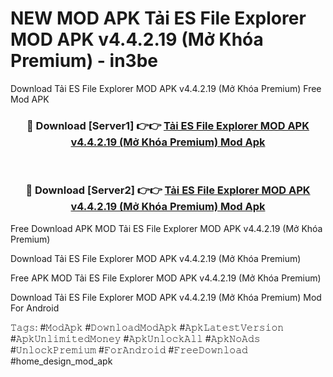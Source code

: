 # NEW MOD APK Tải ES File Explorer MOD APK v4.4.2.19 (Mở Khóa Premium) - in3be
Download Tải ES File Explorer MOD APK v4.4.2.19 (Mở Khóa Premium) Free Mod APK

<div align="center">
<h3>🔴 Download [Server1] 👉👉 <a href="https://apk-comot.site?title=Tải_ES_File_Explorer_MOD_APK_v4.4.2.19_(Mở_Khóa_Premium)">Tải ES File Explorer MOD APK v4.4.2.19 (Mở Khóa Premium) Mod Apk</a></h3><br>

<h3>🔴 Download [Server2] 👉👉 <a href="https://apk-comot.site?title=Tải_ES_File_Explorer_MOD_APK_v4.4.2.19_(Mở_Khóa_Premium)">Tải ES File Explorer MOD APK v4.4.2.19 (Mở Khóa Premium) Mod Apk</a></h3>
</div>


Free Download APK MOD Tải ES File Explorer MOD APK v4.4.2.19 (Mở Khóa Premium)

Download Tải ES File Explorer MOD APK v4.4.2.19 (Mở Khóa Premium) 

Free APK MOD Tải ES File Explorer MOD APK v4.4.2.19 (Mở Khóa Premium) 

Download Tải ES File Explorer MOD APK v4.4.2.19 (Mở Khóa Premium) Mod For Android

𝚃𝚊𝚐𝚜: #𝙼𝚘𝚍𝙰𝚙𝚔 #𝙳𝚘𝚠𝚗𝚕𝚘𝚊𝚍𝙼𝚘𝚍𝙰𝚙𝚔 #𝙰𝚙𝚔𝙻𝚊𝚝𝚎𝚜𝚝𝚅𝚎𝚛𝚜𝚒𝚘𝚗 #𝙰𝚙𝚔𝚄𝚗𝚕𝚒𝚖𝚒𝚝𝚎𝚍𝙼𝚘𝚗𝚎𝚢 #𝙰𝚙𝚔𝚄𝚗𝚕𝚘𝚌𝚔𝙰𝚕𝚕 #𝙰𝚙𝚔𝙽𝚘𝙰𝚍𝚜 #𝚄𝚗𝚕𝚘𝚌𝚔𝙿𝚛𝚎𝚖𝚒𝚞𝚖 #𝙵𝚘𝚛𝙰𝚗𝚍𝚛𝚘𝚒𝚍 #𝙵𝚛𝚎𝚎𝙳𝚘𝚠𝚗𝚕𝚘𝚊𝚍 #home_design_mod_apk